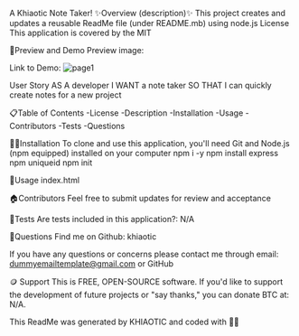 A Khiaotic Note Taker!
✨Overview (description)✨
This project creates and updates a reusable ReadMe file (under README.mb) using node.js
License
This application is covered by the MIT

👀Preview and Demo
Preview image: 

Link to Demo: 
![page1](https://user-images.githubusercontent.com/112679225/205211280-e744cbf6-1067-4713-8708-1745421ac4cb.jpg)

User Story
AS A developer I WANT a note taker SO THAT I can quickly create notes for a new project

📋Table of Contents
-License
-Description
-Installation
-Usage
-Contributors
-Tests
-Questions

💢📃Installation
To clone and use this application, you'll need Git and Node.js (npm equipped) installed on your computer
npm i -y
npm install express
npm uniqueid 
npm init

🧰Usage
index.html


🏠Contributors
Feel free to submit updates for review and acceptance

🧪Tests
Are tests included in this application?: N/A

🤔Questions
Find me on Github: khiaotic

If you have any questions or concerns please contact me through email: dummyemailtemplate@gmail.com or GitHub

🪙 Support
This is FREE, OPEN-SOURCE software.
If you'd like to support the development of future projects or "say thanks," you can donate BTC at: N/A.

This ReadMe was generated by KHIAOTIC and coded with 🌈💖
